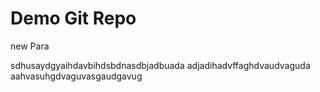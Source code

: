 # Demo Git Repo

new Para

sdhusaydgyaihdavbihdsbdnasdbjadbuada
adjadihadvffaghdvaudvaguda
aahvasuhgdvaguvasgaudgavug
